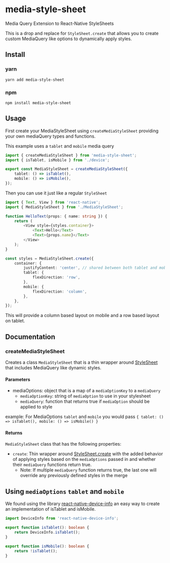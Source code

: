 # media-style-sheet

Media Query Extension to React-Native StyleSheets

This is a drop and replace for `StyleSheet.create` that allows you to create custom MediaQuery like options to
dynamically apply styles.

## Install

### yarn

```shell
yarn add media-style-sheet
```

### npm

```shell
npm install media-style-sheet
```

## Usage

First create your MediaStyleSheet using `createMediaStyleSheet` providing your own mediaQuery types and functions.

This example uses a `tablet` and `mobile` media query

```typescript jsx
import { createMediaStyleSheet } from 'media-style-sheet';
import { isTablet, isMobile } from './device';

export const MediaStyleSheet = createMediaStyleSheet({
    tablet: () => isTablet(),
    mobile: () => isMobile(),
});
```

Then you can use it just like a regular `StyleSheet`

```typescript jsx
import { Text, View } from 'react-native';
import { MediaStyleSheet } from './MediaStyleSheet';

function HelloText(props: { name: string }) {
    return (
        <View style={styles.container}>
            <Text>Hello</Text>
            <Text>{props.name}</Text>
        </View>
    );
}

const styles = MediaStyleSheet.create({
    container: {
        justifyContent: 'center', // shared between both tablet and mobile styles
        tablet: {
            flexDirection: 'row',
        },
        mobile: {
            flexDirection: 'column',
        },
    },
});
```

This will provide a column based layout on mobile and a row based layout on tablet.

## Documentation

### createMediaStyleSheet

Creates a class `MediaStyleSheet` that is a thin wrapper around [StyleSheet](https://reactnative.dev/docs/stylesheet)
that includes MediaQuery like dynamic styles.

#### Parameters

- mediaOptions: object that is a map of a `mediaOptionKey` to a `mediaQuery`
    - `mediaOptionKey`: string of `mediaOption` to use in your stylesheet
    - `mediaQuery`: function that returns true if `mediaOption` should be applied to style

example: For MediaOptions `tablet` and `mobile` you would
pass `{ tablet: () => isTablet(), mobile: () => isMobile() }`

#### Returns

`MediaStyleSheet` class that has the following properties:

- `create`: Thin wrapper around [StyleSheet.create](https://reactnative.dev/docs/stylesheet#create) with the added
  behavior of applying styles based on the `mediaOptions` passed in and whether their `mediaQuery` functions return
  true.
    - Note: If multiple `mediaQuery` function returns true, the last one will override any previously defined styles in
      the merge

## Using `mediaOptions` `tablet` and `mobile`

We found using the
library [react-native-device-info](https://github.com/react-native-device-info/react-native-device-info) an easy way to
create an implementation of isTablet and isMobile.

```typescript jsx
import DeviceInfo from 'react-native-device-info';

export function isTablet(): boolean {
    return DeviceInfo.isTablet();
}

export function isMobile(): boolean {
    return !isTablet();
}
```
